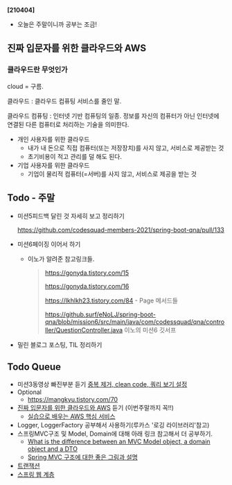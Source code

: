 **[210404]**



- 오늘은 주말이니까 공부는 조금!





## 진짜 입문자를 위한 클라우드와 AWS

### 클라우드란 무엇인가

cloud = 구름.

클라우드 : 클라우드 컴퓨팅 서비스를 줄인 말.

클라우드 컴퓨팅 : 인터넷 기반 컴퓨팅의 일종. 정보를 자신의 컴퓨터가 아닌 인터넷에 연결된 다른 컴퓨터로 처리하는 기술을 의미한다.

- 개인 사용자를 위한 클라우드
  - 내가 내 돈으로 직접 컴퓨터(또는 저장장치)를 사지 않고, 서비스로 제공받는 것
  - 초기비용이 적고 관리를 덜 해도 된다.
- 기업 사용자를 위한 클라우드
  - 기업이 물리적 컴퓨터(=서버)를 사지 않고, 서비스로 제공을 받는 것





## Todo - 주말

- 미션5피드백 달린 것 자세히 보고 정리하기

  https://github.com/codesquad-members-2021/spring-boot-qna/pull/133

- 미션6페이징 이어서 하기

  - 이노가 알려준 참고링크들.

    >https://gonyda.tistory.com/15
    >
    >https://gonyda.tistory.com/16
    >
    >https://lkhlkh23.tistory.com/84 - Page 메서드들
    >
    >https://github.surf/eNoLJ/spring-boot-qna/blob/mission6/src/main/java/com/codessquad/qna/controller/QuestionController.java 이노의 미션6 깃서프

- 밀린 블로그 포스팅, TIL 정리하기

## Todo Queue

- 미션3동영상 빠진부분 듣기 [중복 제거, clean code, 쿼리 보기 설정](https://youtu.be/DaqWKDvdmAk)
- Optional
  - https://mangkyu.tistory.com/70 
- [진짜 입문자를 위한 클라우드와 AWS](https://www.inflearn.com/course/aws-starter/dashboard) 듣기 (이번주말까지 꼭!!)
  - [실습으로 배우는 AWS 핵심 서비스](https://www.inflearn.com/course/aws-%ED%95%B5%EC%8B%AC-%EC%8B%A4%EC%8A%B5/dashboard)
- Logger, LoggerFactory 공부해서 사용하기(루카스 '로깅 라이브러리'참고)
- 스프링MVC구조 및 Model, Domain에 대해 아래 링크 참고해서 더 공부하기.
  - [What is the difference between an MVC Model object, a domain object and a DTO](https://stackoverflow.com/questions/3853749/what-is-the-difference-between-an-mvc-model-object-a-domain-object-and-a-dto)
  - [Spring MVC 구조에 대한 좋은 그림과 설명](https://justforchangesake.wordpress.com/2014/05/07/spring-mvc-request-life-cycle/)
- [트랜잭션](http://egloos.zum.com/sweeper/v/3003805)
- [스프링 웹 계층](https://www.petrikainulainen.net/software-development/design/understanding-spring-web-application-architecture-the-classic-way/)

